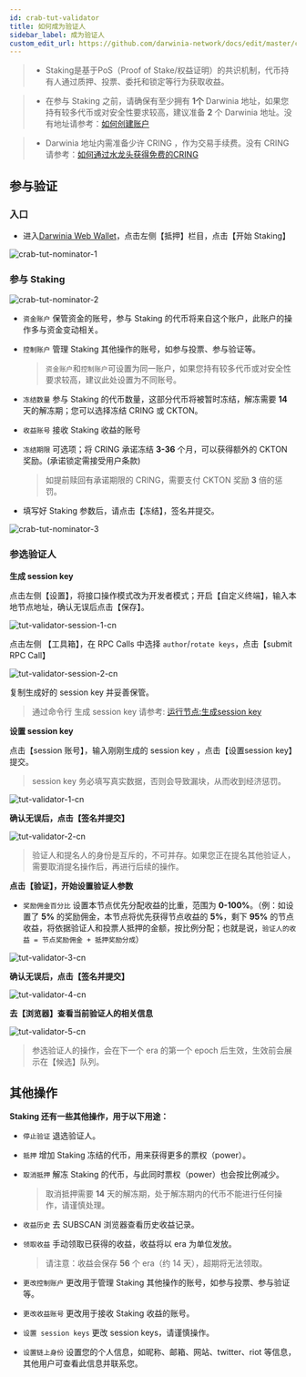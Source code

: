 ```yaml
---
id: crab-tut-validator
title: 如何成为验证人
sidebar_label: 成为验证人
custom_edit_url: https://github.com/darwinia-network/docs/edit/master/content/zh-CN/crab-tut-validator.md
---
```

> - Staking是基于PoS（Proof of Stake/权益证明）的共识机制，代币持有人通过质押、投票、委托和锁定等行为获取收益。

> - 在参与 Staking 之前，请确保有至少拥有 **1个** Darwinia 地址，如果您持有较多代币或对安全性要求较高，建议准备 **2** 个 Darwinia 地址。没有地址请参考：[如何创建账户](https://docs.darwinia.network/docs/zh-CN/crab-tut-create-account)

> - Darwinia 地址内需准备少许 CRING ，作为交易手续费。没有 CRING 请参考：[如何通过水龙头获得免费的CRING](https://docs.darwinia.network/docs/zh-CN/crab-tut-claim-cring)

## 参与验证

### 入口

- 进入[Darwinia Web Wallet](http://apps.darwinia.network/)，点击左侧【抵押】栏目，点击【开始 Staking】

![crab-tut-nominator-1](assets/crab-tut-nominator-1.png)


### 参与 Staking  

![crab-tut-nominator-2](assets/crab-tut-nominator-2.png)

- `资金账户` 保管资金的账号，参与 Staking 的代币将来自这个账户，此账户的操作多与资金变动相关。
- `控制账户` 管理 Staking 其他操作的账号，如参与投票、参与验证等。
  
  > `资金账户`和`控制账户`可设置为同一账户，如果您持有较多代币或对安全性要求较高，建议此处设置为不同账号。  

- `冻结数量` 参与 Staking 的代币数量，这部分代币将被暂时冻结，解冻需要 **14** 天的解冻期；您可以选择冻结 CRING 或 CKTON。
- `收益账号` 接收 Staking 收益的账号
- `冻结期限` 可选项；将 CRING 承诺冻结 **3-36** 个月，可以获得额外的 CKTON 奖励。(承诺锁定需接受用户条款)
  
  > 如提前赎回有承诺期限的 CRING，需要支付 CKTON 奖励 **3** 倍的惩罚。

- 填写好 Staking 参数后，请点击【冻结】，签名并提交。  

![crab-tut-nominator-3](assets/crab-tut-nominator-3.png)

### 参选验证人

**生成 session key**

点击左侧【设置】，将接口操作模式改为开发者模式；开启【自定义终端】，输入本地节点地址，确认无误后点击【保存】。

![tut-validator-session-1-cn](assets/tut-validator-session-1-cn.png)

点击左侧 【工具箱】，在 RPC Calls 中选择 `author`/`rotate keys`，点击【submit RPC Call】

![tut-validator-session-2-cn](assets/tut-validator-session-2-cn.png)

复制生成好的 session key 并妥善保管。

   > 通过命令行 生成 session key 请参考: [运行节点:生成session key](https://docs.darwinia.network/docs/zh-CN/crab-tut-node#%E7%94%9F%E6%88%90session-key)

**设置 session key**

点击【session 账号】，输入刚刚生成的 session key ，点击【设置session key】提交。

   > session key 务必填写真实数据，否则会导致漏块，从而收到经济惩罚。
   
![tut-validator-1-cn](assets/tut-validator-1-cn.png)

**确认无误后，点击【签名并提交】** 

![tut-validator-2-cn](assets/tut-validator-2-cn.png)
   > 验证人和提名人的身份是互斥的，不可并存。如果您正在提名其他验证人，需要取消提名操作后，再进行后续的操作。

**点击【验证】，开始设置验证人参数**

- `奖励佣金百分比` 设置本节点优先分配收益的比重，范围为 **0-100%**。（例：如设置了 **5%** 的奖励佣金，本节点将优先获得节点收益的 **5%**，剩下 **95%** 的节点收益，将依据验证人和投票人抵押的金额，按比例分配；也就是说，`验证人的收益 = 节点奖励佣金 + 抵押奖励分成`）

![tut-validator-3-cn](assets/tut-validator-3-cn.png)

**确认无误后，点击【签名并提交】**

![tut-validator-4-cn](assets/tut-validator-4-cn.png)

**去【浏览器】查看当前验证人的相关信息**
  
![tut-validator-5-cn](assets/tut-validator-5-cn.png)

   > 参选验证人的操作，会在下一个 era 的第一个 epoch 后生效，生效前会展示在【候选】队列。

## 其他操作

**Staking 还有一些其他操作，用于以下用途：**

- `停止验证` 退选验证人。
- `抵押`  增加 Staking 冻结的代币，用来获得更多的票权（power）。
- `取消抵押` 解冻 Staking 的代币，与此同时票权（power）也会按比例减少。

  > 取消抵押需要 **14** 天的解冻期，处于解冻期内的代币不能进行任何操作，请谨慎处理。

- `收益历史` 去 SUBSCAN 浏览器查看历史收益记录。
- `领取收益` 手动领取已获得的收益，收益将以 era 为单位发放。

  > 请注意：收益会保存 **56** 个 era（约 14 天），超期将无法领取。
                                     
- `更改控制账户` 更改用于管理 Staking 其他操作的账号，如参与投票、参与验证等。
- `更改收益账号` 更改用于接收 Staking 收益的账号。
- `设置 session keys` 更改 session keys，请谨慎操作。
- `设置链上身份` 设置您的个人信息，如昵称、邮箱、网站、twitter、riot 等信息，其他用户可查看此信息并联系您。
